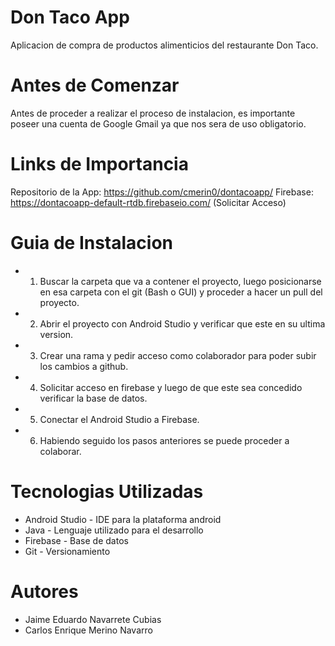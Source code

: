 # Don Taco App

Aplicacion de compra de productos alimenticios del restaurante Don Taco.

# Antes de Comenzar 

Antes de proceder a realizar el proceso de instalacion, es importante poseer una cuenta de Google Gmail ya que nos sera de uso obligatorio.

# Links de Importancia 

Repositorio de la App: https://github.com/cmerin0/dontacoapp/
Firebase: https://dontacoapp-default-rtdb.firebaseio.com/ (Solicitar Acceso)

# Guia de Instalacion 

+ 1. Buscar la carpeta que va a contener el proyecto, luego posicionarse en esa carpeta con el git (Bash o GUI) y proceder a hacer un pull del proyecto.
+ 2. Abrir el proyecto con Android Studio y verificar que este en su ultima version.
+ 3. Crear una rama y pedir acceso como colaborador para poder subir los cambios a github.
+ 4. Solicitar acceso en firebase y luego de que este sea concedido verificar la base de datos.
+ 5. Conectar el Android Studio a Firebase.
+ 6. Habiendo seguido los pasos anteriores se puede proceder a colaborar.

# Tecnologias Utilizadas

+ Android Studio - IDE para la plataforma android 
+ Java - Lenguaje utilizado para el desarrollo 
+ Firebase - Base de datos 
+ Git - Versionamiento

# Autores

+ Jaime Eduardo Navarrete Cubias 
+ Carlos Enrique Merino Navarro
